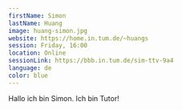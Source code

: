 ```yaml
---
firstName: Simon
lastName: Huang
image: huang-simon.jpg
website: https://home.in.tum.de/~huangs
session: Friday, 16:00
location: Online
sessionLink: https://bbb.in.tum.de/sim-ttv-9a4
language: de
color: blue
---
```


Hallo ich bin Simon. Ich bin Tutor!
